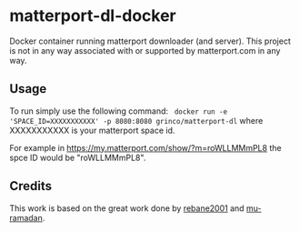 # matterport-dl-docker

Docker container running matterport downloader (and server). This project is not in any way associated with or supported by matterport.com in any way.

## Usage
To run simply use the following command:
``` docker run -e 'SPACE_ID=XXXXXXXXXXX' -p 8080:8080 grinco/matterport-dl```
where XXXXXXXXXXX is your matterport space id.

For example in https://my.matterport.com/show/?m=roWLLMMmPL8 the spce ID would be "roWLLMMmPL8".

## Credits
This work is based on the great work done by [rebane2001](https://github.com/rebane2001/matterport-dl) and [mu-ramadan](https://github.com/mu-ramadan/matterport-dl).
